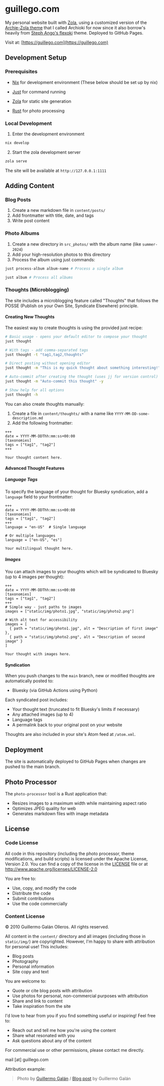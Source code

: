 # guillego.com
My personal website built with [Zola](https://www.getzola.org/), using a customized version of the [Archie-Zola theme](https://github.com/XXXMrG/archie-zola) that I called Archioki for now since it also borrow's heavily from [Steph Ango's flexoki](https://stephango.com/flexoki) theme. Deployed to GitHub Pages.

Visit at: [https://guillego.com](https://guillego.com)

## Development Setup

### Prerequisites
- [Nix](https://nixos.org/) for development environment
(These below should be set up by nix)

- [Just](https://github.com/casey/just) for command running
- [Zola](https://www.getzola.org/) for static site generation
- [Rust](https://www.rust-lang.org/) for photo processing

### Local Development
1. Enter the development environment
```bash
nix develop
```
2. Start the zola development server
```bash
zola serve
```
The site will be available at `http://127.0.0.1:1111`

## Adding Content
### Blog Posts
1. Create a new markdown file in `content/posts/`
2. Add frontmatter with title, date, and tags
3. Write post content

### Photo Albums
1. Create a new directory in `src_photos/` with the album name (like `summer-2024`)
2. Add your high-resolution photos to this directory
3. Process the album using just commands:
```bash
just process-album album-name # Process a single album
```

```bash
just album # Process all albums
```

### Thoughts (Microblogging)
The site includes a microblogging feature called "Thoughts" that follows the POSSE (Publish on your Own Site, Syndicate Elsewhere) principle.

#### Creating New Thoughts
The easiest way to create thoughts is using the provided just recipe:
```bash
# Basic usage - opens your default editor to compose your thought
just thought

# With tags - add comma-separated tags
just thought -t "tag1,tag2,thoughts"

# Direct posting without opening editor
just thought -m "This is my quick thought about something interesting!"

# Auto-commit after creating the thought (uses jj for version control)
just thought -m "Auto-commit this thought" -y

# Show help for all options
just thought -h
```

You can also create thoughts manually:
1. Create a file in `content/thoughts/` with a name like `YYYY-MM-DD-some-description.md`
2. Add the following frontmatter:
```
+++
date = YYYY-MM-DDThh:mm:ss+00:00
[taxonomies]
tags = ["tag1", "tag2"]
+++

Your thought content here.
```

#### Advanced Thought Features

##### Language Tags
To specify the language of your thought for Bluesky syndication, add a `language` field to your frontmatter:

```
+++
date = YYYY-MM-DDThh:mm:ss+00:00
[taxonomies]
tags = ["tag1", "tag2"]
+++
language = "en-US"  # Single language

# Or multiple languages
language = ["en-US", "es"]

Your multilingual thought here.
```

##### Images
You can attach images to your thoughts which will be syndicated to Bluesky (up to 4 images per thought):

```
+++
date = YYYY-MM-DDThh:mm:ss+00:00
[taxonomies]
tags = ["tag1", "tag2"]
+++
# Simple way - just paths to images
images = ["static/img/photo1.jpg", "static/img/photo2.png"]

# With alt text for accessibility
images = [
  { path = "static/img/photo1.jpg", alt = "Description of first image" },
  { path = "static/img/photo2.png", alt = "Description of second image" }
]

Your thought with images here.
```

#### Syndication
When you push changes to the `main` branch, new or modified thoughts are automatically posted to:
- Bluesky (via GitHub Actions using Python)

Each syndicated post includes:
- Your thought text (truncated to fit Bluesky's limits if necessary)
- Any attached images (up to 4)
- Language tags
- A permalink back to your original post on your website

Thoughts are also included in your site's Atom feed at `/atom.xml`.

## Deployment
The site is automatically deployed to GitHub Pages when changes are pushed to the main branch.


## Photo Processor

The `photo-processor` tool is a Rust application that:
- Resizes images to a maximum width while maintaining aspect ratio
- Optimizes JPEG quality for web
- Generates markdown files with image metadata


## License

### Code License
All code in this repository (including the photo processor, theme modifications, and build scripts) is licensed under the Apache License, Version 2.0. You can find a copy of the license in the [LICENSE](LICENSE) file or at http://www.apache.org/licenses/LICENSE-2.0

You are free to:
- Use, copy, and modify the code
- Distribute the code
- Submit contributions
- Use the code commercially

### Content License
© 2010 Guillermo Galán Olleros. All rights reserved.

All content in the `content/` directory and all images (including those in `static/img/`) are copyrighted. However, I'm happy to share with attribution for personal use! This includes:
- Blog posts
- Photography
- Personal information
- Site copy and text

You are welcome to:
- Quote or cite blog posts with attribution
- Use photos for personal, non-commercial purposes with attribution
- Share and link to content
- Take inspiration from the site

I'd love to hear from you if you find something useful or inspiring! Feel free to:
- Reach out and tell me how you're using the content
- Share what resonated with you
- Ask questions about any of the content

For commercial use or other permissions, please contact me directly.

mail [at] guillego.com

Attribution example:
> Photo by [Guillermo Galán](https://guillego.com) / [Blog post](https://guillego.com/posts/example) by Guillermo Galán
